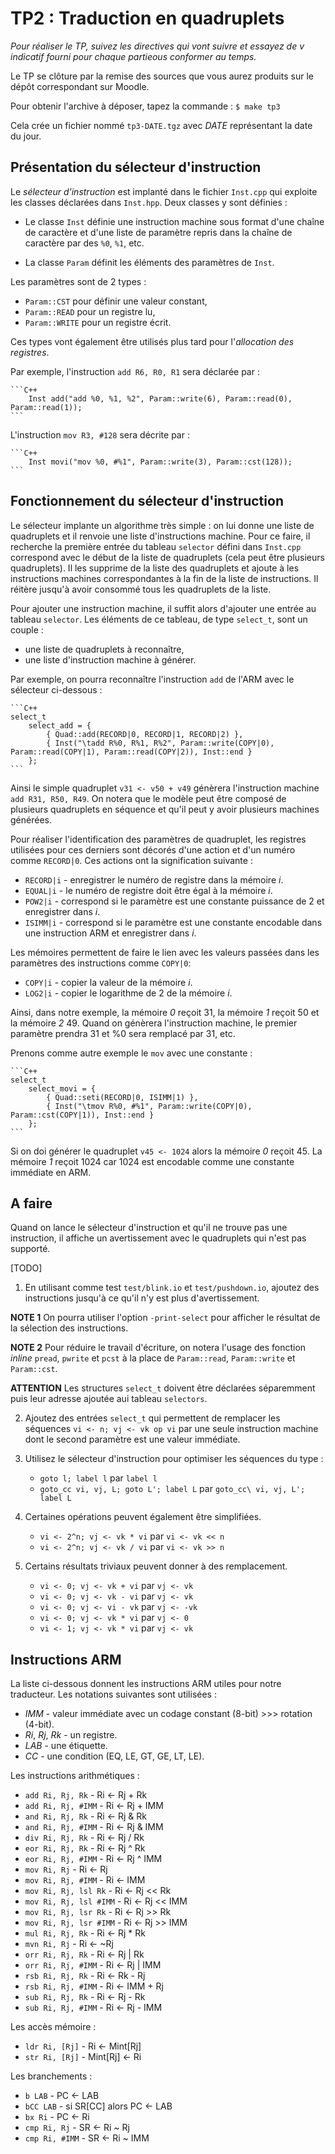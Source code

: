 # TP2 : Traduction en quadruplets

_Pour réaliser le TP, suivez les directives qui vont suivre et essayez de v indicatif fourni pour chaque partieous conformer au temps._

Le TP se clôture par la remise des sources que vous aurez produits sur le dépôt correspondant sur Moodle.

Pour obtenir l'archive à déposer, tapez la commande :
	`$ make tp3`

Cela crée un fichier nommé `tp3-DATE.tgz` avec _DATE_ représentant la date du jour.


## Présentation du sélecteur d'instruction

Le _sélecteur d'instruction_ est implanté dans le fichier `Inst.cpp` qui exploite les classes déclarées dans `Inst.hpp`. Deux classes y sont définies :

* Le classe `Inst` définie une instruction machine sous format d'une chaîne de caractère et d'une liste de paramètre repris dans la chaîne de caractère par des `%0`, `%1`, etc.

* La classe `Param` définit les éléments des paramètres de `Inst`.

Les paramètres sont de 2 types :

* `Param::CST` pour définir une valeur constant,
* `Param::READ`  pour un registre lu,
* `Param::WRITE` pour un registre écrit.

Ces types vont également être utilisés plus tard pour l'_allocation des registres_.

Par exemple, l'instruction `add R6, R0, R1` sera déclarée par :

	```C++
		Inst add("add %0, %1, %2", Param::write(6), Param::read(0), Param::read(1));
	```

L'instruction `mov R3, #128` sera décrite par :

	```C++
		Inst movi("mov %0, #%1", Param::write(3), Param::cst(128));
	```


## Fonctionnement du sélecteur d'instruction

Le sélecteur implante un algorithme très simple : on lui donne une liste de quadruplets et il renvoie une liste d'instructions machine. Pour ce faire, il recherche la première entrée du tableau `selector` défini dans `Inst.cpp` correspond avec le début de la liste de quadruplets (cela peut être plusieurs quadruplets). Il les supprime de la liste des quadruplets et ajoute à les instructions machines correspondantes à la fin de la liste de instructions. Il réitère jusqu'à avoir consommé tous les quadruplets de la liste.

Pour ajouter une instruction machine, il suffit alors d'ajouter une entrée au tableau `selector`. Les éléments de ce tableau, de type `select_t`, sont un couple :

* une liste de quadruplets à reconnaître,
* une liste d'instruction machine à générer.

Par exemple, on pourra reconnaître l'instruction `add` de l'ARM avec le sélecteur ci-dessous :

	```C++
	select_t
		select_add = {
			{ Quad::add(RECORD|0, RECORD|1, RECORD|2) },
			{ Inst("\tadd R%0, R%1, R%2", Param::write(COPY|0), Param::read(COPY|1), Param::read(COPY|2)), Inst::end }
		};
	```

Ainsi le simple quadruplet `v31 <- v50 + v49` génèrera l'instruction machine `add R31, R50, R49`. On notera que le modèle peut être composé de plusieurs quadruplets en séquence et qu'il peut y avoir plusieurs machines générées.

Pour réaliser l'identification des paramètres de quadruplet, les registres utilisées pour ces derniers sont décorés d'une action et d'un numéro comme `RECORD|0`. Ces actions ont la signification suivante :

* `RECORD|i` - enregistrer le numéro de registre dans la mémoire _i_.
* `EQUAL|i` - le numéro de registre doit être égal à la mémoire _i_.
* `POW2|i` - correspond si le paramètre est une constante puissance de 2 et enregistrer dans _i_.
* `ISIMM|i` - correspond si le paramètre est une constante encodable dans une instruction ARM et enregistrer dans _i_.

Les mémoires permettent de faire le lien avec les valeurs passées dans les paramètres des instructions comme `COPY|0`:

* `COPY|i` - copier la valeur de la mémoire _i_.
* `LOG2|i` - copier le logarithme de 2 de la mémoire _i_.

Ainsi, dans notre exemple, la mémoire _0_ reçoit 31, la mémoire _1_ reçoit 50 et la mémoire _2_ 49. Quand on génèrera l'instruction machine, le premier paramètre prendra 31 et %0 sera remplacé par 31, etc.

Prenons comme autre exemple le `mov` avec une constante :

	```C++
	select_t
		select_movi = {
			{ Quad::seti(RECORD|0, ISIMM|1) },
			{ Inst("\tmov R%0, #%1", Param::write(COPY|0), Param::cst(COPY|1)), Inst::end }
		};
	```

Si on doi générer le quadruplet `v45 <- 1024` alors la mémoire _0_ reçoit 45. La mémoire _1_ reçoit 1024 car 1024 est encodable comme une constante immédiate en ARM.


## A faire

Quand on lance le sélecteur d'instruction et qu'il ne trouve pas une instruction, il affiche un avertissement avec le quadruplets qui n'est pas supporté.

[TODO]

1. En utilisant comme test `test/blink.io` et `test/pushdown.io`, ajoutez des instructions jusqu'à ce qu'il n'y est plus d'avertissement.

**NOTE 1** On pourra utiliser l'option `-print-select` pour afficher le résultat de la sélection des instructions.

**NOTE 2** Pour réduire le travail d'écriture, on notera l'usage des fonction _inline_ `pread`, `pwrite` et `pcst` à la place de `Param::read`, `Param::write` et `Param::cst`.

**ATTENTION** Les structures `select_t` doivent être déclarées séparemment puis leur adresse ajoutée aui tableau `selectors`.

2. Ajoutez des entrées `select_t` qui permettent de remplacer les séquences `vi <- n; vj <- vk op vi` par une seule instruction machine dont le second paramètre est une valeur immédiate.

3. Utilisez le sélecteur d'instruction pour optimiser les séquences du type :

	* `goto l; label l` par `label l`
	* `goto_cc vi, vj, L; goto L'; label L` par `goto_cc\ vi, vj, L'; label L`

4. Certaines opérations peuvent également être simplifiées.

	* `vi <- 2^n; vj <- vk * vi` par `vi <- vk << n`
	* `vi <- 2^n; vj <- vk / vi` par `vi <- vk >> n`

5. Certains résultats triviaux peuvent donner à des remplacement.

	* `vi <- 0; vj <- vk + vi` par `vj <- vk`
	* `vi <- 0; vj <- vk - vi` par `vj <- vk`
	* `vi <- 0; vj <- vi - vk` par `vj <- -vk`
	* `vi <- 0; vj <- vk * vi` par `vj <- 0`
	* `vi <- 1; vj <- vk * vi` par `vj <- vk`


## Instructions ARM

La liste ci-dessous donnent les instructions ARM utiles pour notre traducteur. Les notations suivantes sont utilisées :

* _IMM_ - valeur immédiate avec un codage constant (8-bit) >>> rotation (4-bit).
* _Ri_, _Rj_, _Rk_ - un registre.
* _LAB_ - une étiquette.
* _CC_ - une condition (EQ, LE, GT, GE, LT, LE).

Les instructions arithmétiques :
* `add Ri, Rj, Rk` - Ri <- Rj + Rk
* `add Ri, Rj, #IMM` - Ri <- Rj + IMM
* `and Ri, Rj, Rk` - Ri <- Rj & Rk
* `and Ri, Rj, #IMM` - Ri <- Rj & IMM
* `div Ri, Rj, Rk` - Ri <- Rj / Rk
* `eor Ri, Rj, Rk` - Ri <- Rj ^ Rk
* `eor Ri, Rj, #IMM` - Ri <- Rj ^ IMM
* `mov Ri, Rj` - Ri <- Rj
* `mov Ri, Rj, #IMM` - Ri <- IMM
* `mov Ri, Rj, lsl Rk` - Ri <- Rj << Rk
* `mov Ri, Rj, lsl #IMM` - Ri <- Rj << IMM
* `mov Ri, Rj, lsr Rk` - Ri <- Rj >> Rk
* `mov Ri, Rj, lsr #IMM` - Ri <- Rj >> IMM
* `mul Ri, Rj, Rk` - Ri <- Rj * Rk
* `mvn Ri, Rj` - Ri <- ~Rj
* `orr Ri, Rj, Rk` - Ri <- Rj | Rk
* `orr Ri, Rj, #IMM` - Ri <- Rj | IMM
* `rsb Ri, Rj, Rk` - Ri <- Rk - Rj
* `rsb Ri, Rj, #IMM` - Ri <- IMM + Rj
* `sub Ri, Rj, Rk` - Ri <- Rj - Rk
* `sub Ri, Rj, #IMM` - Ri <- Rj - IMM

Les accès mémoire :
* `ldr Ri, [Rj]` - Ri <- Mint[Rj]
* `str Ri, [Rj]` - Mint[Rj] <- Ri

Les branchements :
* `b LAB` - PC <- LAB
* `bCC LAB` - si SR[CC] alors PC <- LAB
* `bx Ri` - PC <- Ri
* `cmp Ri, Rj` - SR <- Ri ~ Rj
* `cmp Ri, #IMM` - SR <- Ri ~ IMM
